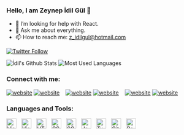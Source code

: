 ### Hello, I am Zeynep İdil Gül 👋

<!-- - 🌱 I’m currently learning Swift. -->
- 🤔 I’m looking for help with React.
- 💬 Ask me about everything.
- 📫 How to reach me: z_idilgul@hotmail.com


[![Twitter Follow](https://img.shields.io/twitter/follow/zidilgul?color=1DA1F2&logo=twitter&style=for-the-badge)](https://twitter.com/intent/follow?original_referer=https%3A%2F%2Fgithub.com%2FcodeSTACKr&screen_name=codeSTACKr)



<img alt="İdil's Github Stats" src="https://github-readme-stats.vercel.app/api?username=zidilgul&show_icons=true&theme=aura">
<img alt="Most Used Languages" src="https://github-readme-stats.vercel.app/api/top-langs/?username=zidilgul&layout=compact">





### Connect with me:

[![website](./img/linkedin-light.svg)](https://linkedin.com/in/z-idil-gul#gh-light-mode-only)
[![website](./img/linkedin-dark.svg)](https://linkedin.com/in/z-idil-gul#gh-dark-mode-only)
&nbsp;&nbsp;
[![website](./img/twitter-light.svg)](https://twitter.com/zidilgul#gh-light-mode-only)
[![website](./img/twitter-dark.svg)](https://twitter.com/zidilgul#gh-dark-mode-only)
&nbsp;&nbsp;
[![website](./img/instagram-light.svg)](https://instagram.com/zidilgul#gh-light-mode-only)
[![website](./img/instagram-dark.svg)](https://instagram.com/zidilgul#gh-dark-mode-only)

### Languages and Tools:

<img align="left" alt="Visual Studio Code" width="26px" src="./img/vscode.png" style="padding-right:10px;" title="Visual Studio Code"/>
<img align="left" alt="Visual Studio" width="26px" src="./img/vs.png" style="padding-right:10px;" title="Visual Studio"/>
<img align="left" alt="HTML5" width="26px" src="./img/html.png" style="padding-right:10px;" title="HTML5"/>
<img align="left" alt="CSS3" width="26px" src="./img/css.png" style="padding-right:10px;" title="CSS3"/>
<img align="left" alt="SCSS/SASS" width="26px" src="./img/scss.png" style="padding-right:10px;" title="SCSS/SASS"/>
<img align="left" alt="JavaScript" width="26px" src="./img/js.png" style="padding-right:10px;" title="JavaScript"/>
<img align="left" alt="TypeScript" width="26px" src="./img/ts.png" style="padding-right:10px;" title="TypeScript"/>
<img align="left" alt="Git" width="26px" src="./img/git.png" style="padding-right:10px;" title="Git"/>
<img align="left" alt="React" width="26px" src="./img/react.png" style="padding-right:10px;" title = "React"/> 

<!-- <img align="left" alt="Node.js" width="26px" src="https://cdn.jsdelivr.net/gh/devicons/devicon/icons/nodejs/nodejs-original.svg" style="padding-right:10px;" /> -->
<!-- <img align="left" alt="MySQL" width="26px" src="https://cdn.jsdelivr.net/gh/devicons/devicon/icons/mysql/mysql-original.svg" style="padding-right:10px;" /> -->

<br />
<br />


[twitter]: https://twitter.com/zidilgul
[instagram]: https://instagram.com/zidilgul
[linkedin]: https://linkedin.com/in/z-idil-gul

